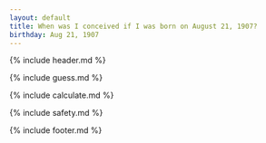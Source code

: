 ```yaml
---
layout: default
title: When was I conceived if I was born on August 21, 1907?
birthday: Aug 21, 1907
---
```


{% include header.md %}

{% include guess.md %}

{% include calculate.md %}

{% include safety.md %}

{% include footer.md %}



